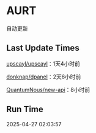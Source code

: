 # AURT

自动更新


## Last Update Times

[upscayl/upscayl](https://github.com/upscayl/upscayl)：1天4小时前

[donknap/dpanel](https://github.com/donknap/dpanel)：2天6小时前

[QuantumNous/new-api](https://github.com/QuantumNous/new-api)：8小时前


## Run Time
2025-04-27 02:03:57

